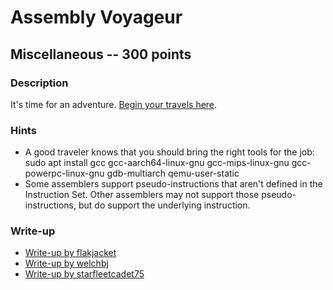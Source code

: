 # Assembly Voyageur

## Miscellaneous -- 300 points

### Description

It's time for an adventure. [Begin your travels here](http://challenge.acictf.com:31092/).

### Hints

* A good traveler knows that you should bring the right tools for the job: sudo apt install gcc gcc-aarch64-linux-gnu gcc-mips-linux-gnu gcc-powerpc-linux-gnu gdb-multiarch qemu-user-static
* Some assemblers support pseudo-instructions that aren't defined in the Instruction Set. Other assemblers may not support those pseudo-instructions, but do support the underlying instruction.


### Write-up

- [Write-up by flakjacket](https://github.com/flakjacket95/cyberstakes_2020/tree/master/misc/assembly_voyageur)
- [Write-up by welchbj](https://github.com/welchbj/ctf/tree/master/writeups/2020/CyberStakes/assembly-voyageur)
- [Write-up by starfleetcadet75](http://starfleetcadet75.github.io/writeups/2020/05/03/cyberstakes-assembly-voyageur.html)
